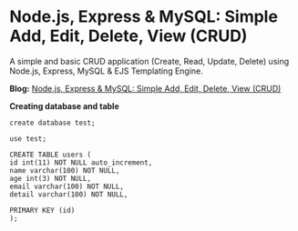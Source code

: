 Node.js, Express & MySQL: Simple Add, Edit, Delete, View (CRUD)
========

A simple and basic CRUD application (Create, Read, Update, Delete) using Node.js, Express, MySQL & EJS Templating Engine.

**Blog:** [Node.js, Express & MySQL: Simple Add, Edit, Delete, View (CRUD)](http://blog.chapagain.com.np/node-js-express-mysql-simple-add-edit-delete-view-crud/)

**Creating database and table**

```
create database test;

use test;

CREATE TABLE users (
id int(11) NOT NULL auto_increment,
name varchar(100) NOT NULL,
age int(3) NOT NULL,
email varchar(100) NOT NULL,
detail varchar(100) NOT NULL,

PRIMARY KEY (id)
);
```
